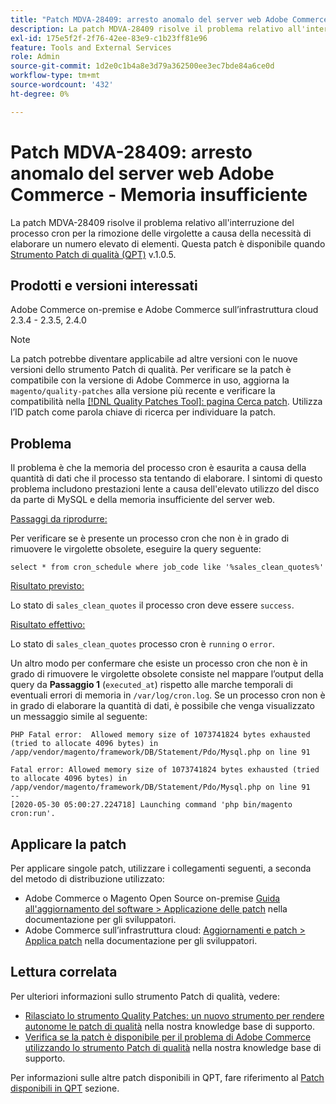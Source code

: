 ```yaml
---
title: "Patch MDVA-28409: arresto anomalo del server web Adobe Commerce - Memoria insufficiente"
description: La patch MDVA-28409 risolve il problema relativo all'interruzione del processo cron per la rimozione delle virgolette a causa della necessità di elaborare un numero elevato di elementi. Questa patch è disponibile quando è installato [Quality Patches Tool (QPT)](https://devdocs.magento.com/guides/v2.4/comp-mgr/patching.html#mqp) v.1.0.5.
exl-id: 175e5f2f-2f76-42ee-83e9-c1b23ff81e96
feature: Tools and External Services
role: Admin
source-git-commit: 1d2e0c1b4a8e3d79a362500ee3ec7bde84a6ce0d
workflow-type: tm+mt
source-wordcount: '432'
ht-degree: 0%

---
```


# Patch MDVA-28409: arresto anomalo del server web Adobe Commerce - Memoria insufficiente

La patch MDVA-28409 risolve il problema relativo all&#39;interruzione del processo cron per la rimozione delle virgolette a causa della necessità di elaborare un numero elevato di elementi. Questa patch è disponibile quando [Strumento Patch di qualità (QPT)](https://devdocs.magento.com/guides/v2.4/comp-mgr/patching.html#mqp) v.1.0.5.

## Prodotti e versioni interessati

Adobe Commerce on-premise e Adobe Commerce sull’infrastruttura cloud 2.3.4 - 2.3.5, 2.4.0

>[!NOTE]
>
>La patch potrebbe diventare applicabile ad altre versioni con le nuove versioni dello strumento Patch di qualità. Per verificare se la patch è compatibile con la versione di Adobe Commerce in uso, aggiorna la `magento/quality-patches` alla versione più recente e verificare la compatibilità nella [[!DNL Quality Patches Tool]: pagina Cerca patch](https://devdocs.magento.com/quality-patches/tool.html#patch-grid). Utilizza l’ID patch come parola chiave di ricerca per individuare la patch.

## Problema

Il problema è che la memoria del processo cron è esaurita a causa della quantità di dati che il processo sta tentando di elaborare. I sintomi di questo problema includono prestazioni lente a causa dell&#39;elevato utilizzo del disco da parte di MySQL e della memoria insufficiente del server web.

<u>Passaggi da riprodurre:</u>

Per verificare se è presente un processo cron che non è in grado di rimuovere le virgolette obsolete, eseguire la query seguente:

```
select * from cron_schedule where job_code like '%sales_clean_quotes%'
```

<u>Risultato previsto:</u>

Lo stato di `sales_clean_quotes` il processo cron deve essere `success`.

<u>Risultato effettivo:</u>

Lo stato di `sales_clean_quotes` processo cron è `running` o `error`.

Un altro modo per confermare che esiste un processo cron che non è in grado di rimuovere le virgolette obsolete consiste nel mappare l’output della query da **Passaggio 1** (`executed_at`) rispetto alle marche temporali di eventuali errori di memoria in `/var/log/cron.log`. Se un processo cron non è in grado di elaborare la quantità di dati, è possibile che venga visualizzato un messaggio simile al seguente:

```
PHP Fatal error:  Allowed memory size of 1073741824 bytes exhausted (tried to allocate 4096 bytes) in /app/vendor/magento/framework/DB/Statement/Pdo/Mysql.php on line 91

Fatal error: Allowed memory size of 1073741824 bytes exhausted (tried to allocate 4096 bytes) in /app/vendor/magento/framework/DB/Statement/Pdo/Mysql.php on line 91
--
[2020-05-30 05:00:27.224718] Launching command 'php bin/magento cron:run'.
```

## Applicare la patch

Per applicare singole patch, utilizzare i collegamenti seguenti, a seconda del metodo di distribuzione utilizzato:

* Adobe Commerce o Magento Open Source on-premise [Guida all&#39;aggiornamento del software > Applicazione delle patch](https://devdocs.magento.com/guides/v2.4/comp-mgr/patching/mqp.html) nella documentazione per gli sviluppatori.
* Adobe Commerce sull’infrastruttura cloud: [Aggiornamenti e patch > Applica patch](https://devdocs.magento.com/cloud/project/project-patch.html) nella documentazione per gli sviluppatori.

## Lettura correlata

Per ulteriori informazioni sullo strumento Patch di qualità, vedere:

* [Rilasciato lo strumento Quality Patches: un nuovo strumento per rendere autonome le patch di qualità](/help/announcements/adobe-commerce-announcements/magento-quality-patches-released-new-tool-to-self-serve-quality-patches.md) nella nostra knowledge base di supporto.
* [Verifica se la patch è disponibile per il problema di Adobe Commerce utilizzando lo strumento Patch di qualità](/help/support-tools/patches-available-in-qpt-tool/check-patch-for-magento-issue-with-magento-quality-patches.md) nella nostra knowledge base di supporto.

Per informazioni sulle altre patch disponibili in QPT, fare riferimento al [Patch disponibili in QPT](https://support.magento.com/hc/en-us/sections/360010506631-Patches-available-in-MQP-tool-) sezione.
